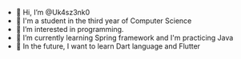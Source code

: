 - 👋 Hi, I’m @Uk4sz3nk0
- 📖 I'm a student in the third year of Computer Science
- 👀 I’m interested in programming.
- 🌱 I’m currently learning Spring framework and I'm practicing Java
- 🚀 In the future, I want to learn Dart language and Flutter
<!--
- 💞️ I’m looking to collaborate on ...
- 📫 How to reach me ...
-->
<!---
Uk4sz3nk0/Uk4sz3nk0 is a ✨ special ✨ repository because its `README.md` (this file) appears on your GitHub profile.
You can click the Preview link to take a look at your changes.
--->
